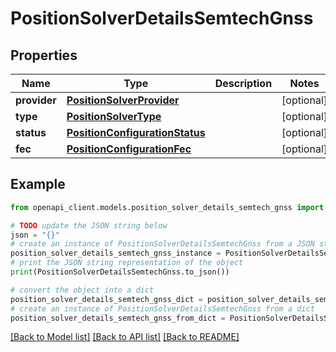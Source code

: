 # PositionSolverDetailsSemtechGnss


## Properties

Name | Type | Description | Notes
------------ | ------------- | ------------- | -------------
**provider** | [**PositionSolverProvider**](PositionSolverProvider.md) |  | [optional] 
**type** | [**PositionSolverType**](PositionSolverType.md) |  | [optional] 
**status** | [**PositionConfigurationStatus**](PositionConfigurationStatus.md) |  | [optional] 
**fec** | [**PositionConfigurationFec**](PositionConfigurationFec.md) |  | [optional] 

## Example

```python
from openapi_client.models.position_solver_details_semtech_gnss import PositionSolverDetailsSemtechGnss

# TODO update the JSON string below
json = "{}"
# create an instance of PositionSolverDetailsSemtechGnss from a JSON string
position_solver_details_semtech_gnss_instance = PositionSolverDetailsSemtechGnss.from_json(json)
# print the JSON string representation of the object
print(PositionSolverDetailsSemtechGnss.to_json())

# convert the object into a dict
position_solver_details_semtech_gnss_dict = position_solver_details_semtech_gnss_instance.to_dict()
# create an instance of PositionSolverDetailsSemtechGnss from a dict
position_solver_details_semtech_gnss_from_dict = PositionSolverDetailsSemtechGnss.from_dict(position_solver_details_semtech_gnss_dict)
```
[[Back to Model list]](../README.md#documentation-for-models) [[Back to API list]](../README.md#documentation-for-api-endpoints) [[Back to README]](../README.md)


